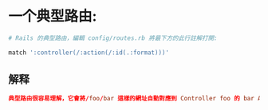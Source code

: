 # 一个典型路由:

```rb
# Rails 的典型路由，編輯 config/routes.rb 將最下方的此行註解打開:

match ':controller(/:action(/:id(.:format)))'
```

## 解释
```conf
典型路由很容易理解，它會將/foo/bar 這樣的網址自動對應到 Controller foo 的 bar Action。
```